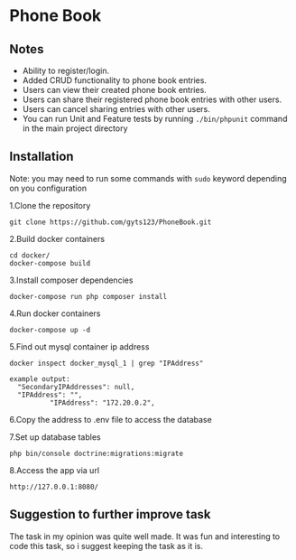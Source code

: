 # Phone Book

## Notes

- Ability to register/login.
- Added CRUD functionality to phone book entries.
- Users can view their created phone book entries.
- Users can share their registered phone book entries with other users.
- Users can cancel sharing entries with other users.
- You can run Unit and Feature tests by running ``` ./bin/phpunit ``` command in the main project directory

## Installation

Note: you may need to run some commands with ``` sudo ``` keyword depending on you configuration

1.Clone the repository

```shell script
git clone https://github.com/gyts123/PhoneBook.git
```

2.Build docker containers

```shell script
cd docker/
docker-compose build
```

3.Install composer dependencies

```shell script
docker-compose run php composer install
```

4.Run docker containers

```shell script
docker-compose up -d
```
5.Find out mysql container ip address

```shell script
docker inspect docker_mysql_1 | grep "IPAddress"

example output:
  "SecondaryIPAddresses": null,
  "IPAddress": "",
          "IPAddress": "172.20.0.2",
```

6.Copy the address to .env file to access the database

7.Set up database tables

```shell script
php bin/console doctrine:migrations:migrate
```

8.Access the app via url

```
http://127.0.0.1:8080/
```

## Suggestion to further improve task

The task in my opinion was quite well made. It was fun and interesting to code this task, so i suggest keeping the task as it is.


